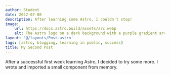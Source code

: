 ```yaml
---
author: Student
date: 2022-07-08
description: After learning some Astro, I couldn't stop!
image:
    url: https://docs.astro.build/assets/arc.webp
    alt: The Astro logo on a dark background with a purple gradient arc.
layout: '@/layouts/Post.astro'
tags: [astro, blogging, learning in public, success]
title: My Second Post
---
```


After a successful first week learning Astro, I decided to try some more. I wrote and imported a small component from memory.
